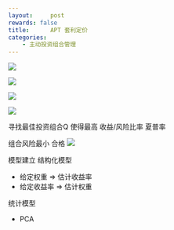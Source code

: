 ```yaml
---
layout:     post
rewards: false
title:      APT 套利定价
categories:
    - 主动投资组合管理
---
```

![](https://ws2.sinaimg.cn/large/0069RVTdgy1fva0wlnb1sj31ju0tqgo2.jpg)


![](https://ws4.sinaimg.cn/large/0069RVTdgy1fva0wogssqj31i60ckmyo.jpg)

![](https://ws3.sinaimg.cn/large/0069RVTdgy1fva14aidc7j31j008mmxz.jpg)


![](https://ws4.sinaimg.cn/large/0069RVTdgy1fva14g68d5j31ko170wi9.jpg)

寻找最佳投资组合Q 使得最高 收益/风险比率 夏普率  

组合风险最小 合格
![](https://ws2.sinaimg.cn/large/0069RVTdgy1fva14jnpjqj31j80dwwfs.jpg)

模型建立
结构化模型
- 给定权重 => 估计收益率
- 给定收益率 => 估计权重

统计模型
- PCA


